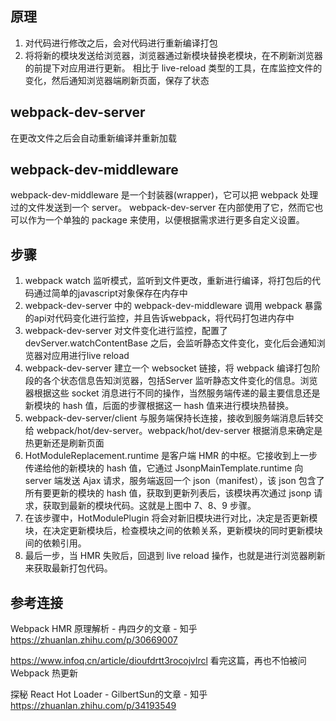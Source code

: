 ## 原理
1. 对代码进行修改之后，会对代码进行重新编译打包
2. 将将新的模块发送给浏览器，浏览器通过新模块替换老模块，在不刷新浏览器的前提下对应用进行更新。
相比于 live-reload 类型的工具，在库监控文件的变化，然后通知浏览器端刷新页面，保存了状态

## webpack-dev-server
在更改文件之后会自动重新编译并重新加载

## webpack-dev-middleware
webpack-dev-middleware 是一个封装器(wrapper)，它可以把 webpack 处理过的文件发送到一个 server。 webpack-dev-server 在内部使用了它，然而它也可以作为一个单独的 package 来使用，以便根据需求进行更多自定义设置。

## 步骤
1. webpack watch 监听模式，监听到文件更改，重新进行编译，将打包后的代码通过简单的javascript对象保存在内存中
2. webpack-dev-server 中的 webpack-dev-middleware 调用 webpack 暴露的api对代码变化进行监控，并且告诉webpack，将代码打包进内存中
3. webpack-dev-server 对文件变化进行监控，配置了 devServer.watchContentBase 之后，会监听静态文件变化，变化后会通知浏览器对应用进行live reload 
4. webpack-dev-server 建立一个 websocket 链接，将 webpack 编译打包阶段的各个状态信息告知浏览器，包括Server 监听静态文件变化的信息。浏览器根据这些 socket 消息进行不同的操作，当然服务端传递的最主要信息还是新模块的 hash 值，后面的步骤根据这一 hash 值来进行模块热替换。
5. webpack-dev-server/client 与服务端保持长连接，接收到服务端消息后转交给 webpack/hot/dev-server。webpack/hot/dev-server 根据消息来确定是热更新还是刷新页面
6. HotModuleReplacement.runtime 是客户端 HMR 的中枢。它接收到上一步传递给他的新模块的 hash 值，它通过 JsonpMainTemplate.runtime 向 server 端发送 Ajax 请求，服务端返回一个 json（manifest），该 json 包含了所有要更新的模块的 hash 值，获取到更新列表后，该模块再次通过 jsonp 请求，获取到最新的模块代码。这就是上图中 7、8、9 步骤。
7. 在该步骤中，HotModulePlugin 将会对新旧模块进行对比，决定是否更新模块，在决定更新模块后，检查模块之间的依赖关系，更新模块的同时更新模块间的依赖引用。
8. 最后一步，当 HMR 失败后，回退到 live reload 操作，也就是进行浏览器刷新来获取最新打包代码。

## 参考连接
Webpack HMR 原理解析 - 冉四夕的文章 - 知乎
https://zhuanlan.zhihu.com/p/30669007

https://www.infoq.cn/article/dioufdrtt3rocojvlrcl  看完这篇，再也不怕被问 Webpack 热更新

探秘 React Hot Loader - GilbertSun的文章 - 知乎
https://zhuanlan.zhihu.com/p/34193549